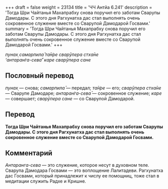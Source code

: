 +++
draft = false
weight = 23134
title = 'ЧЧ Антйа 6.241'
description = 'Тогда Шри Чайтанья Махапрабху снова поручил его заботам Сварупы Дамодары. С этого дня Рагхунатха дас стал выполнять очень сокровенное служение вместе со Сварупой Дамодарой Госвами.'
summary = 'Тогда Шри Чайтанья Махапрабху снова поручил его заботам Сварупы Дамодары. С этого дня Рагхунатха дас стал выполнять очень сокровенное служение вместе со Сварупой Дамодарой Госвами.'
+++

_пунах̣ самарпила̄ та̄н̇ре сварӯпера стха̄не  
‘антаран̇га-сева̄_’ _каре сварӯпера сане_

## Пословный перевод

_пунах̣_ — снова; _самарпила̄_ — передал; _та̄н̇ре_ — его; _сварӯпера_ _стха̄не_ — Сварупе Дамодаре; _антаран̇га_\-_сева̄_ — сокровенное служение; _каре_ — совершает; _сварӯпера_ _сане_ — со Сварупой Дамодарой.

## Перевод

**Тогда Шри Чайтанья Махапрабху снова поручил его заботам Сварупы Дамодары. С этого дня Рагхунатха дас стал выполнять очень сокровенное служение вместе со Сварупой Дамодарой Госвами.**

## Комментарий

_Антаранга-сева_ — это служение, которое несут в духовном теле. Сварупа Дамодара Госвами — это воплощение Лалитадеви. Рагхунатха дас Госвами, который принадлежит к числу ее помощниц, тоже стал в медитации служить Радхе и Кришне.
